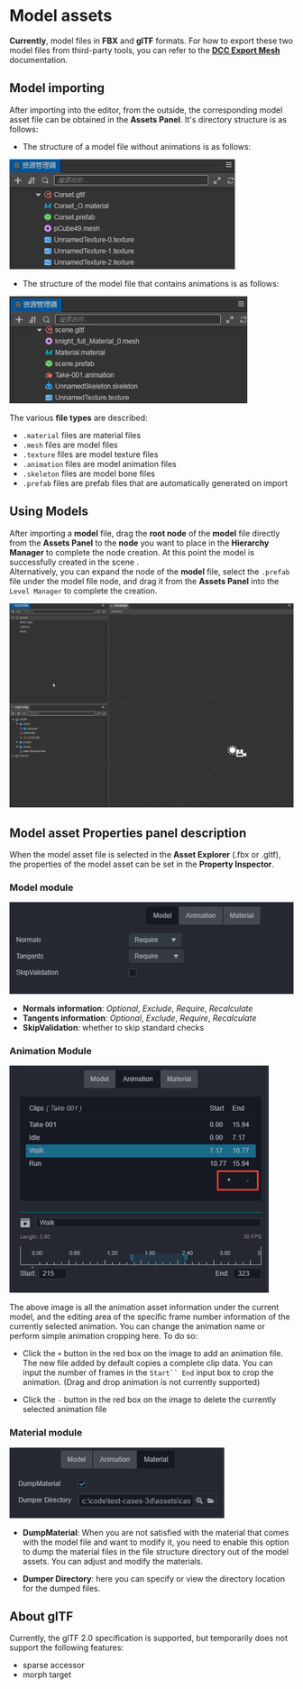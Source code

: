 # Model assets

__Currently__, model files in __FBX__ and __glTF__ formats. For how to export these two model files from third-party tools, you can refer to the [__DCC Export Mesh__](./dcc-export-mesh.md) documentation.

## Model importing

After importing into the editor, from the outside, the corresponding model asset file can be obtained in the __Assets Panel__. It's directory structure is as follows: 

  - The structure of a model file without animations is as follows:

  ![](mesh/mesh_list.png)

  - The structure of the model file that contains animations is as follows:

  ![](mesh/mesh_list_1.png)

The various __file types__ are described:
  - `.material` files are material files
  - `.mesh` files are model files
  - `.texture` files are model texture files
  - `.animation` files are model animation files
  - `.skeleton` files are model bone files
  - `.prefab` files are prefab files that are automatically generated on import

## Using Models

After importing a __model__ file, drag the __root node__ of the __model__ file directly from the __Assets Panel__ to the __node__ you want to place in the __Hierarchy Manager__ to complete the node creation. At this point the model is successfully created in the scene . <br>
Alternatively, you can expand the node of the __model__ file, select the `.prefab` file under the model file node, and drag it from the __Assets Panel__ into the `Level Manager` to complete the creation.

![](mesh/mesh_use.gif)

## Model asset Properties panel description

When the model asset file is selected in the __Asset Explorer__ (.fbx or .gltf), the properties of the model asset can be set in the __Property Inspector__.

### Model module

![](mesh/mesh_model.jpg)

- __Normals information__: *Optional*, *Exclude*, *Require*, *Recalculate*
- __Tangents information__: *Optional*, *Exclude*, *Require*, *Recalculate*
- __SkipValidation__: whether to skip standard checks

### Animation Module

![](mesh/mesh_animation.jpg)

The above image is all the animation asset information under the current model, and the editing area of ​​the specific frame number information of the currently selected animation. You can change the animation name or perform simple animation cropping here. To do so:

  - Click the `+` button in the red box on the image to add an animation file. The new file added by default copies a complete clip data. You can input the number of frames in the `Start`` End` input box to crop the animation. (Drag and drop animation is not currently supported)

  - Click the `-` button in the red box on the image to delete the currently selected animation file

### Material module

![](mesh/mesh_material.jpg)

- __DumpMaterial__: When you are not satisfied with the material that comes with the model file and want to modify it, you need to enable this option to dump the material files in the file structure directory out of the model assets. You can adjust and modify the materials.

- __Dumper Directory__: here you can specify or view the directory location for the dumped files.

## About glTF

Currently, the glTF 2.0 specification is supported, but temporarily does not support the following features:

  - sparse accessor
  - morph target